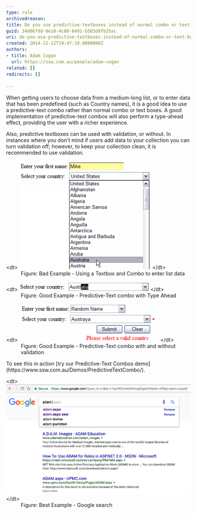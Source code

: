 ```yaml
---
type: rule
archivedreason: 
title: Do you use predictive-textboxes instead of normal combo or text boxes?
guid: 34d067dd-0e18-4c80-8491-b583d9fb35ac
uri: do-you-use-predictive-textboxes-instead-of-normal-combo-or-text-boxes
created: 2014-12-12T19:47:18.0000000Z
authors:
- title: Adam Cogan
  url: https://ssw.com.au/people/adam-cogan
related: []
redirects: []

---
```


When getting users to choose data from a medium-long list, or to enter data that has been predefined (such as Country names), it is a good idea to use a predictive-text combo rather than normal combo or text boxes. A good implementation of predictive-text combos will also perform a type-ahead effect, providing the user with a richer experience.

<!--endintro-->

Also, predictive textboxes can be used with validation, or without. In instances where you don't mind if users add data to your collection you can turn validation off; however, to keep your collection clean, it is recommended to use validation.
<dl class="badImage">&lt;dt&gt; <img src="PredTextBad.gif" alt="Incorrect use of data entry tools"> &lt;/dt&gt;<dd> Figure: Bad Example - Using a Textbox and Combo to enter list data</dd></dl><dl class="goodImage">&lt;dt&gt; <img src="TypeAhead.gif" alt="Good Example of predictive textboxes" data-pin-nopin="true"> &lt;/dt&gt;<dd> Figure: Good Example - Predictive-Text combo with Type Ahead</dd></dl><dl class="goodImage">&lt;dt&gt; <img src="PredTextValidation.gif" alt="Good Example of predictive textboxes"> &lt;/dt&gt;<dd> Figure: Good Example - Predictive-Text combo with and without validation</dd></dl>
To see this in action [try our Predictive-Text Combos demo](https://www.ssw.com.au/Demos/PredictiveTextCombo/).
<dl class="goodImage">&lt;dt&gt; <img src="google-predictive-search.png" alt="google-predictive-search.png">&lt;/dt&gt;<dd> Figure: Best Example - Google search <br></dd></dl>
